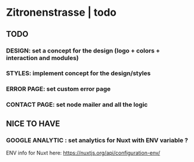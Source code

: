 # Zitronenstrasse | todo

## TODO

### DESIGN: set a concept for the design (logo + colors + interaction and modules)

### STYLES: implement concept for the design/styles

### ERROR PAGE: set custom error page

### CONTACT PAGE: set node mailer and all the logic


## NICE TO HAVE

### GOOGLE ANALYTIC : set analytics for Nuxt with ENV variable ?
ENV info for Nuxt here: https://nuxtjs.org/api/configuration-env/
